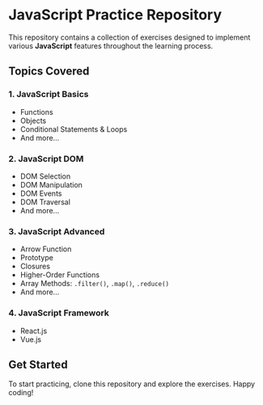 # **JavaScript Practice Repository**

This repository contains a collection of exercises designed to implement various **JavaScript** features throughout the learning process.

## **Topics Covered**

### **1. JavaScript Basics**
- Functions  
- Objects  
- Conditional Statements & Loops  
- And more...  

### **2. JavaScript DOM**
- DOM Selection  
- DOM Manipulation  
- DOM Events
- DOM Traversal 
- And more...  

### **3. JavaScript Advanced**
- Arrow Function
- Prototype
- Closures  
- Higher-Order Functions  
- Array Methods: `.filter()`, `.map()`, `.reduce()`  
- And more...

### **4. JavaScript Framework**
- React.js
- Vue.js

## **Get Started**
To start practicing, clone this repository and explore the exercises. Happy coding!  

